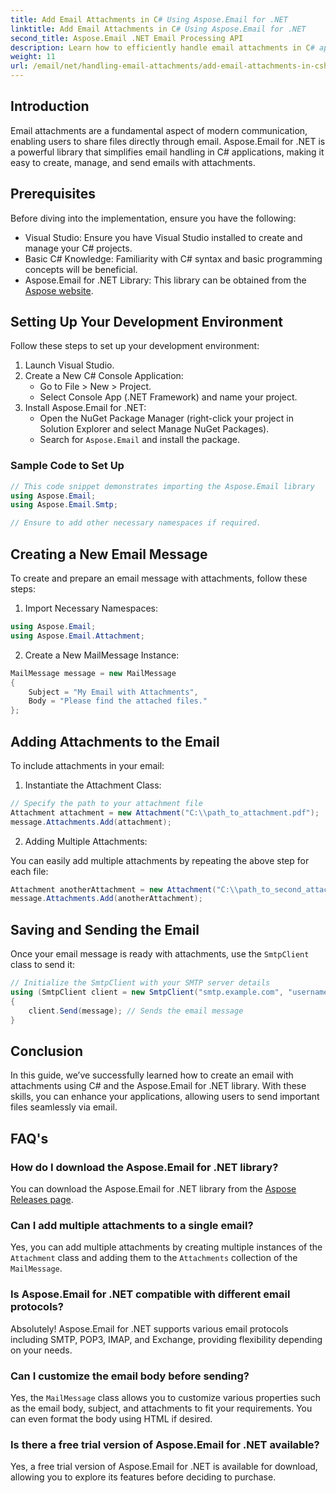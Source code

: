```yaml
---
title: Add Email Attachments in C# Using Aspose.Email for .NET
linktitle: Add Email Attachments in C# Using Aspose.Email for .NET
second_title: Aspose.Email .NET Email Processing API
description: Learn how to efficiently handle email attachments in C# applications using the powerful Aspose.Email for .NET library. This comprehensive guide covers the setup process, and creating email messages.
weight: 11
url: /email/net/handling-email-attachments/add-email-attachments-in-csharp/
---
```

## Introduction

Email attachments are a fundamental aspect of modern communication, enabling users to share files directly through email. Aspose.Email for .NET is a powerful library that simplifies email handling in C# applications, making it easy to create, manage, and send emails with attachments.

## Prerequisites

Before diving into the implementation, ensure you have the following:

- Visual Studio: Ensure you have Visual Studio installed to create and manage your C# projects.
- Basic C# Knowledge: Familiarity with C# syntax and basic programming concepts will be beneficial.
- Aspose.Email for .NET Library: This library can be obtained from the [Aspose website](https://products.aspose.com/email/net).

## Setting Up Your Development Environment

Follow these steps to set up your development environment:

1. Launch Visual Studio.
2. Create a New C# Console Application:
   - Go to File > New > Project.
   - Select Console App (.NET Framework) and name your project.
3. Install Aspose.Email for .NET:
   - Open the NuGet Package Manager (right-click your project in Solution Explorer and select Manage NuGet Packages).
   - Search for `Aspose.Email` and install the package.

### Sample Code to Set Up

```csharp
// This code snippet demonstrates importing the Aspose.Email library
using Aspose.Email;
using Aspose.Email.Smtp;

// Ensure to add other necessary namespaces if required.
```

## Creating a New Email Message

To create and prepare an email message with attachments, follow these steps:

1. Import Necessary Namespaces:

```csharp
using Aspose.Email;
using Aspose.Email.Attachment;
```

2. Create a New MailMessage Instance:

```csharp
MailMessage message = new MailMessage
{
    Subject = "My Email with Attachments",
    Body = "Please find the attached files."
};
```

## Adding Attachments to the Email

To include attachments in your email:

1. Instantiate the Attachment Class:

```csharp
// Specify the path to your attachment file
Attachment attachment = new Attachment("C:\\path_to_attachment.pdf");
message.Attachments.Add(attachment);
```

2. Adding Multiple Attachments:

You can easily add multiple attachments by repeating the above step for each file:

```csharp
Attachment anotherAttachment = new Attachment("C:\\path_to_second_attachment.jpg");
message.Attachments.Add(anotherAttachment);
```

## Saving and Sending the Email

Once your email message is ready with attachments, use the `SmtpClient` class to send it:

```csharp
// Initialize the SmtpClient with your SMTP server details
using (SmtpClient client = new SmtpClient("smtp.example.com", "username", "password"))
{
    client.Send(message); // Sends the email message
}
```

## Conclusion

In this guide, we’ve successfully learned how to create an email with attachments using C# and the Aspose.Email for .NET library. With these skills, you can enhance your applications, allowing users to send important files seamlessly via email.

## FAQ's

### How do I download the Aspose.Email for .NET library?

You can download the Aspose.Email for .NET library from the [Aspose Releases page](https://releases.aspose.com/email/net/).

### Can I add multiple attachments to a single email?

Yes, you can add multiple attachments by creating multiple instances of the `Attachment` class and adding them to the `Attachments` collection of the `MailMessage`.

### Is Aspose.Email for .NET compatible with different email protocols?

Absolutely! Aspose.Email for .NET supports various email protocols including SMTP, POP3, IMAP, and Exchange, providing flexibility depending on your needs.

### Can I customize the email body before sending?

Yes, the `MailMessage` class allows you to customize various properties such as the email body, subject, and attachments to fit your requirements. You can even format the body using HTML if desired.

### Is there a free trial version of Aspose.Email for .NET available?

Yes, a free trial version of Aspose.Email for .NET is available for download, allowing you to explore its features before deciding to purchase.
